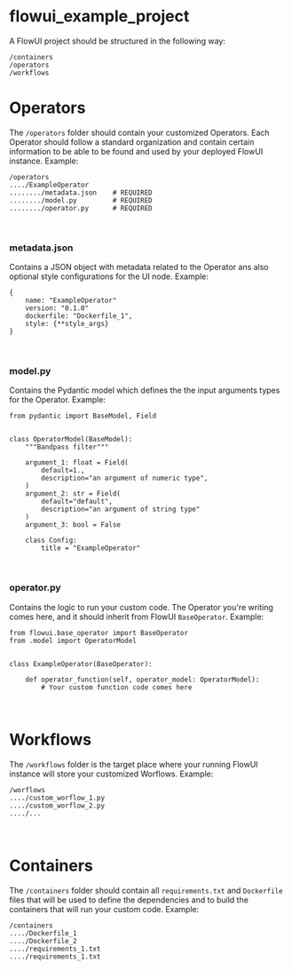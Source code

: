 # flowui_example_project
A FlowUI project should be structured in the following way:
```
/containers
/operators
/workflows
```


# Operators
The `/operators` folder should contain your customized Operators. Each Operator should follow a standard organization and contain certain information to be able to be found and used by your deployed FlowUI instance. Example:
```
/operators
..../ExampleOperator
......../metadata.json    # REQUIRED
......../model.py         # REQUIRED
......../operator.py      # REQUIRED
```
<br>

### metadata.json
Contains a JSON object with metadata related to the Operator ans also optional style configurations for the UI node. Example:
```
{
    name: "ExampleOperator"
    version: "0.1.0"
    dockerfile: "Dockerfile_1",
    style: {**style_args}
}
```
<br>

### model.py
Contains the Pydantic model which defines the the input arguments types for the Operator. Example:
```
from pydantic import BaseModel, Field


class OperatorModel(BaseModel):
    """Bandpass filter"""

    argument_1: float = Field(
        default=1.,
        description="an argument of numeric type",
    )
    argument_2: str = Field(
        default="default",
        description="an argument of string type"
    )
    argument_3: bool = False

    class Config:
        title = "ExampleOperator"
```
<br>

### operator.py
Contains the logic to run your custom code. The Operator you're writing comes here, and it should inherit from FlowUI `BaseOperator`. Example:
```
from flowui.base_operator import BaseOperator
from .model import OperatorModel


class ExampleOperator(BaseOperator):

    def operator_function(self, operator_model: OperatorModel):
        # Your custom function code comes here
```
<br>


# Workflows
The `/workflows` folder is the target place where your running FlowUI instance will store your customized Worflows. Example:
```
/worflows
..../custom_worflow_1.py
..../custom_worflow_2.py
..../...
```
<br>

# Containers
The `/containers` folder should contain all `requirements.txt` and `Dockerfile` files that will be used to define the dependencies and to build the containers that will run your custom code. Example:

```
/containers
..../Dockerfile_1
..../Dockerfile_2
..../requirements_1.txt
..../requirements_1.txt
```